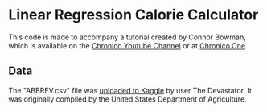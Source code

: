 
# Linear Regression Calorie Calculator 

This code is made to accompany a tutorial created by Connor Bowman, which is available on the [Chronico Youtube Channel](https://youtube.com/@ChronicoOne) or at [Chronico.One](https://Chronico.One).

## Data

The "ABBREV.csv" file was [uploaded to Kaggle](https://www.kaggle.com/datasets/thedevastator/the-nutritional-content-of-food-a-comprehensive) by user The Devastator. It was originally compiled by the United States Department of Agriculture.
